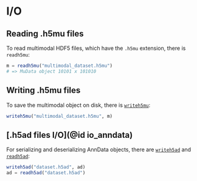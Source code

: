 # I/O

## Reading .h5mu files

To read multimodal HDF5 files, which have the `.h5mu` extension, there is `readh5mu`:

```julia
m = readh5mu("multimodal_dataset.h5mu")
# => MuData object 10101 x 101010
```

## Writing .h5mu files

To save the multimodal object on disk, there is [`writeh5mu`](@ref):

```julia
writeh5mu("multimodal_dataset.h5mu", m)
```

## [.h5ad files I/O](@id io_anndata)

For serializing and deserializing AnnData objects, there are [`writeh5ad`](@ref) and [`readh5ad`](@ref):

```julia
writeh5ad("dataset.h5ad", ad)
ad = readh5ad("dataset.h5ad")
```
